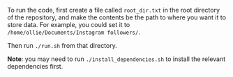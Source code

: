 To run the code, first create a file called `root_dir.txt` in the root directory of the repository, and make the contents be the path to where you want it to store data.
For example, you could set it to `/home/ollie/Documents/Instagram followers/`.

Then run `./run.sh` from that directory.

**Note**: you may need to run `./install_dependencies.sh` to install the relevant dependencies first.
